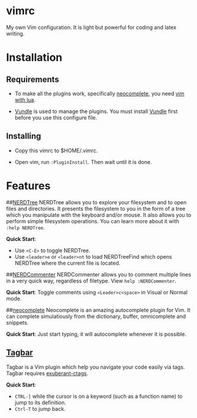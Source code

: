 # vimrc
My own Vim configuration. It is light but powerful for coding and latex writing.

# Installation
## Requirements
* To make all the plugins work, specifically [neocomplete](https://github.com/Shougo/neocomplete.vim), you need [vim with lua](https://github.com/Shougo/neocomplete.vim#requirements).

* [Vundle] is used to manage the plugins. You must install [Vundle] first before you use this configure file.

## Installing
* Copy this vimrc to $HOME/.vimrc.

* Open vim, run ``:PluginInstall``. Then wait until it is done.

# Features
##[NERDTree]
NERDTree allows you to explore your filesystem and to open files and directories. It presents the filesystem to you in the form of a tree which you manipulate with the keyboard and/or mouse. It also allows you to perform simple filesystem operations.  You can learn more about it with
`:help NERDTree`.

**Quick Start**:
* Use `<C-E>` to toggle NERDTree.
* Use `<leader>e` or `<leader>nt` to load NERDTreeFind which opens NERDTree where the current file is located.

##[NERDCommenter]
NERDCommenter allows you to comment multiple lines in a very quick way, regardless of filetype. View `help :NERDCommenter`.

**Quick Start**: Toggle comments using `<Leader>c<space>` in Visual or Normal mode.

##[neocomplete]
Neocomplete is an amazing autocomplete plugin for Vim. It can complete simulatiously from the dictionary, buffer, omnicomplete and snippets.

**Quick Start**: Just start typing, it will autocomplete whenever it is possible.

## [Tagbar]
Tagbar is a Vim plugin which help you navigate your code easily via tags. Tagbar requires [exuberant-ctags](http://ctags.sourceforge.net/).

**Quick Start**: 
* `CTRL-]` while the cursor is on a keyword (such as a function name) to jump to its definition. 
* `Ctrl-T` to jump back.


[Vundle]:https://github.com/gmarik/vundle
[NERDTree]:https://github.com/scrooloose/nerdtree
[NERDCommenter]:https://github.com/scrooloose/nerdcommenter
[neocomplete]:https://github.com/shougo/neocomplete
[Tagbar]:https://github.com/majutsushi/tagbar
